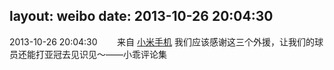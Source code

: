 layout: weibo
date: 2013-10-26 20:04:30
---
2013-10-26 20:04:30  &nbsp;&nbsp;&nbsp;&nbsp;&nbsp;&nbsp; 来自 <a href="http://app.weibo.com/t/feed/22zMnn" rel="nofollow">小米手机</a>
我们应该感谢这三个外援，让我们的球员还能打亚冠去见识见～——小乖评论集 ​​​
